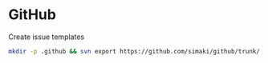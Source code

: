 # GitHub

Create issue templates

```sh
mkdir -p .github && svn export https://github.com/simaki/github/trunk/.github/ISSUE_TEMPLATE .github/ISSUE_TEMPLATE
```
